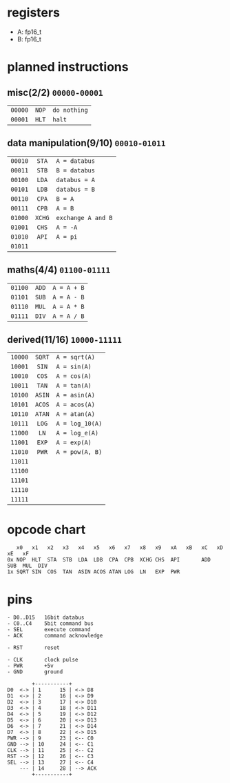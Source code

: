 
# registers

- A: fp16\_t
- B: fp16\_t

# planned instructions

## misc(2/2) `00000-00001`

|         |        |                    |
|:------- |:------:|:------------------ |
| `00000` | `NOP`  | `do nothing`       |
| `00001` | `HLT`  | `halt`             |

## data manipulation(9/10) `00010-01011`

|         |        |                    |
|:------- |:------:|:------------------ |
| `00010` | `STA`  | `A = databus`      |
| `00011` | `STB`  | `B = databus`      |
| `00100` | `LDA`  | `databus = A`      |
| `00101` | `LDB`  | `databus = B`      |
| `00110` | `CPA`  | `B = A`            |
| `00111` | `CPB`  | `A = B`            |
| `01000` | `XCHG` | `exchange A and B` |
| `01001` | `CHS`  | `A = -A`           |
| `01010` | `API`  | `A = pi`           |
| `01011` |        |                    |


## maths(4/4) `01100-01111`

|         |        |                    |
|:------- |:------:|:------------------ |
| `01100` | `ADD`  | `A = A + B`        |
| `01101` | `SUB`  | `A = A - B`        |
| `01110` | `MUL`  | `A = A * B`        |
| `01111` | `DIV`  | `A = A / B`        |

## derived(11/16) `10000-11111`

|         |        |                    |
|:------- |:------:|:------------------ |
| `10000` | `SQRT` | `A = sqrt(A)`      |
| `10001` | `SIN`  | `A = sin(A)`       |
| `10010` | `COS`  | `A = cos(A)`       |
| `10011` | `TAN`  | `A = tan(A)`       |
| `10100` | `ASIN` | `A = asin(A)`      |
| `10101` | `ACOS` | `A = acos(A)`      |
| `10110` | `ATAN` | `A = atan(A)`      |
| `10111` | `LOG`  | `A = log_10(A)`    |
| `11000` | `LN`   | `A = log_e(A)`     |
| `11001` | `EXP`  | `A = exp(A)`       |
| `11010` | `PWR`  | `A = pow(A, B)`    |
| `11011` |        |                    |
| `11100` |        |                    |
| `11101` |        |                    |
| `11110` |        |                    |
| `11111` |        |                    |

# opcode chart

```
   x0   x1   x2   x3   x4   x5   x6   x7   x8   x9   xA   xB   xC   xD   xE   xF
0x NOP  HLT  STA  STB  LDA  LDB  CPA  CPB  XCHG CHS  API       ADD  SUB  MUL  DIV
1x SQRT SIN  COS  TAN  ASIN ACOS ATAN LOG  LN   EXP  PWR
```

# pins

```
- D0..D15   16bit databus
- C0..C4    5bit command bus
- SEL       execute command
- ACK       command acknowledge

- RST       reset

- CLK       clock pulse
- PWR       +5v
- GND       ground

        +-----------+
D0  <-> | 1      15 | <-> D8
D1  <-> | 2      16 | <-> D9
D2  <-> | 3      17 | <-> D10
D3  <-> | 4      18 | <-> D11
D4  <-> | 5      19 | <-> D12
D5  <-> | 6      20 | <-> D13
D6  <-> | 7      21 | <-> D14
D7  <-> | 8      22 | <-> D15
PWR --> | 9      23 | <-- C0
GND --> | 10     24 | <-- C1
CLK --> | 11     25 | <-- C2
RST --> | 12     26 | <-- C3
SEL --> | 13     27 | <-- C4
    --- | 14     28 | --> ACK
        +-----------+
```

